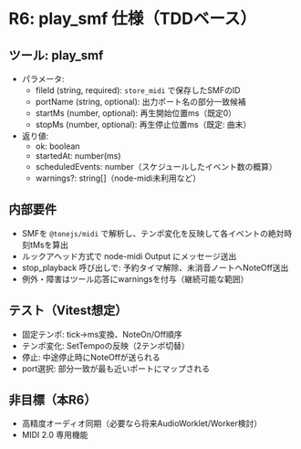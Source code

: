 # R6: play_smf 仕様（TDDベース）

## ツール: play_smf
- パラメータ:
  - fileId (string, required): `store_midi` で保存したSMFのID
  - portName (string, optional): 出力ポート名の部分一致候補
  - startMs (number, optional): 再生開始位置ms（既定0）
  - stopMs (number, optional): 再生停止位置ms（既定: 曲末）
- 返り値:
  - ok: boolean
  - startedAt: number(ms)
  - scheduledEvents: number（スケジュールしたイベント数の概算）
  - warnings?: string[]（node-midi未利用など）

## 内部要件
- SMFを `@tonejs/midi` で解析し、テンポ変化を反映して各イベントの絶対時刻tMsを算出
- ルックアヘッド方式で node-midi Output にメッセージ送出
- stop_playback 呼び出しで: 予約タイマ解除、未消音ノートへNoteOff送出
- 例外・障害はツール応答にwarningsを付与（継続可能な範囲）

## テスト（Vitest想定）
- 固定テンポ: tick→ms変換、NoteOn/Off順序
- テンポ変化: SetTempoの反映（2テンポ切替）
- 停止: 中途停止時にNoteOffが送られる
- port選択: 部分一致が最も近いポートにマップされる

## 非目標（本R6）
- 高精度オーディオ同期（必要なら将来AudioWorklet/Worker検討）
- MIDI 2.0 専用機能
